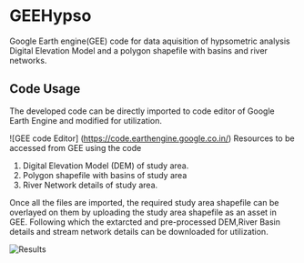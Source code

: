 # GEEHypso
Google Earth engine(GEE) code for data aquisition of  hypsometric analysis 
Digital Elevation Model and a polygon shapefile with basins and river networks. 

## Code Usage
The developed code can be directly imported to code editor of Google Earth Engine and modified for utilization. 

![GEE code Editor] (https://code.earthengine.google.co.in/)
Resources to be accessed from GEE using the code 
1. Digital Elevation Model (DEM) of study area. 
2. Polygon shapefile with basins of study area
3. River Network details of study area. 

Once all the files are imported, the required study area shapefile can be overlayed on them by uploading the study area shapefile as an asset in GEE. 
Following which the extarcted and pre-processed DEM,River Basin details and stream network details can be downloaded for utilization.  

![Results](https://geolovic.github.io/Calhypso/images/Graphic_types.jpg)

